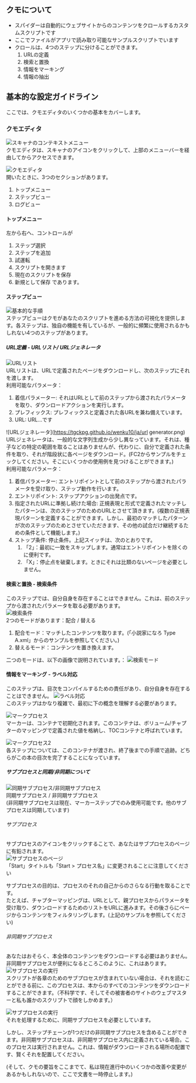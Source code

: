 ## クモについて

* スパイダーは自動的にウェブサイトからのコンテンツをクロールするカスタムスクリプトです
* ここでファイルがアプリで読み取り可能なサンプルスクリプトでいます
* クロールは、4つのステップに分けることができます。
   1. URLの定義
   2. 検索と置換
   3. 情報をマーキング
   4. 情報の抽出

## 基本的な設定ガイドライン
ここでは、クモエディタのいくつかの基本をカバーします。

### クモエディタ
![スキャナのコンテキストメニュー](https://tgckpg.github.io/wenku10/ja/spidercontext.png)  
クモエディタは、スキャナのアイコンをクリックして、上部のメニューバーを経由してからアクセスできます。  

![クモエディタ](https://tgckpg.github.io/wenku10/ja/spidereditor.png)  
開いたときに、3つのセクションがあります。
   1. トップメニュー
   2. ステップビュー
   3. ログビュー

#### トップメニュー
左から右へ、コントロールが
   1. ステップ選択
   2. ステップを追加
   3. 試運転
   4. スクリプトを開きます
   5. 現在のスクリプトを保存
   6. 新規として保存
であります。

#### ステップビュー
![基本的な手順](https://tgckpg.github.io/wenku10/ja/basic%20steps.png)  
ステップビューはクモがあなたのスクリプトを進める方法の可視化を提供します。各ステップは、独自の機能を有しているが、一般的に頻繁に使用されるかもしれない4つのステップがあります。  
##### URL定義 - URLリスト/ URLジェネレータ
![URLリスト](https://tgckpg.github.io/wenku10/ja/urllist%20dialog.png)  
URLリストは、URLで定義されたページをダウンロードし、次のステップにそれを渡します。  
利用可能なパラメータ：
   1. 着信パラメーター: それはURLとして前のステップから渡されたパラメータを取り、ダウンロードアクションを実行します。
   2. プレフィックス: プレフィックスと定義された各URLを兼ね備えています。
   3. URL: URL...です

![URLジェネレータ](https://tgckpg.github.io/wenku10/ja/url generator.png)  
URLジェネレータは、一般的な文字列生成から少し異なっています。それは、種子などの特定の範囲を取ることはありませんが、代わりに、自分で定義された条件を取り、それが階段状に各ページをダウンロード。(FC2からサンプルをチェックしてください。そこにいくつかの使用例を見つけることができます。)  
利用可能なパラメータ：
   1. 着信パラメーター: エントリポイントとして前のステップから渡されたパラメータを受け取り、ステップ動作を行います。
   2. エントリポイント: ステップアクションの出発点です。
   3. 指定されたURLに準拠し続けた場合: 正規表現と形式で定義されたマッチしたパターンは、次のステップのためのURLとさせて頂きます。(複数の正規表現パターンを定義することができます。しかし、最初のマッチしたパターンが次のステップのためとさせていただきます、その他の試合だけ継続するための条件として機能します。)
   4. ストップ条件: 停止条件。上記スイッチは、次のとおりです。
      1. 「2」：最初に一致をスキップします。通常はエントリポイントを除くのに便利です。
      2. 「X」：停止点を破棄します。ときにそれは比類のないページを必要としません。

#### 検索と置換 - 検索条件
このステップでは、自分自身を存在することはできません。これは、前のステップから渡されたパラメータを取る必要があります。  
![検索条件](https://tgckpg.github.io/wenku10/ja/find.png)  
2つのモードがあります：配合 / 替える
   1. 配合モード：マッチしたコンテンツを取ります。(「小説家になろ Type A.xml」からのサンプルを参照してください。)
   2. 替えるモード：コンテンツを置き換えます。

二つのモードは、以下の画像で説明されています。：
![検索モード](https://tgckpg.github.io/wenku10/ja/modeexp.png)  

#### 情報をマーキング - ラベル対応
このステップは、目次をコンパイルするための責任があり、自分自身を存在することはできません。
![ラベル対応](https://tgckpg.github.io/wenku10/ja/marker.png)  
このステップはかなり複雑で、最初に下の概念を理解する必要があります。

![マークプロセス](https://tgckpg.github.io/wenku10/ja/markingprocess.png)  
マーカーは、コンテナで初期化されます。このコンテナは、ボリューム/チャプターのマッピングで定義された値を格納し、TOCコンテナと呼ばれています。

![マークプロセス2](https://tgckpg.github.io/wenku10/ja/markingzoomout.png)  
各ステップについては、このコンテナが渡され、終了後までの手順で追跡。どちらがこの本の目次を完了することになっています。

##### サブプロセスと同期/非同期について
![同期サブプロセス/非同期サブプロセス](https://tgckpg.github.io/wenku10/ja/SyncAndAsyncSubprocess.png)  
同期サブプロセス / 非同期サブプロセス  
(非同期サブプロセスは現在、マーカーステップでのみ使用可能です。他のサブプロセスは同期しています)

###### サブプロセス
サブプロセスのアイコンをクリックすることで、あなたはサブプロセスのページに有鉛されます。  
![サブプロセスのページ](https://tgckpg.github.io/wenku10/ja/subprocess.png)  
「Start」タイトルも「Start > プロセス名」に変更されることに注意してください  

サブプロセスの目的は、プロセスのそれの自己からのさらなる行動を取ることです。  
たとえば、チャプターマッピングは、URLとして、親プロセスからパラメータを受け取り、ダウンロードするためのリストをURLに進みます。その後さらにページからコンテンツをフィルタリングします。(上記のサンプルを参照してください)

###### 非同期サブプロセス
あなたはおそらく、本全体のコンテンツをダウンロードする必要はありません。非同期サブプロセスが便利になるところこのように、これはあります。  
![サブプロセスの実行](https://tgckpg.github.io/wenku10/ja/spiderprocessing.png)  
スクリプトが各章のためのサブプロセスが含まれていない場合は、それを読むことができる前に、このプロセスは、本からのすべてのコンテンツをダウンロードすることができます。（不科学です、そしてその被害者のサイトのウェブマスターと私も誰かのスクリプトで顔をしかめます。）

![サブプロセスの実行](https://tgckpg.github.io/wenku10/ja/tocsubprocess.png)  
それを処理するために、同期サブプロセスを必要としています。  

しかし、ステップチェーンが1つだけの非同期サブプロセスを含めることができます。非同期サブプロセスは、非同期サブプロセス内に定義されている場合。このプロセスは実行されません。これは、情報がダウンロードされる場所の配置です、賢くそれを配置してください。  

(そして、クモの要旨をここまでて、私は現在進行中のいくつかの改善や変更があるかもしれないので、ここで文書を一時停止します。)
